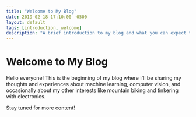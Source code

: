 ```yaml
---
title: "Welcome to My Blog"
date: 2019-02-18 17:10:00 -0500
layout: default
tags: [introduction, welcome]
description: "A brief introduction to my blog and what you can expect to find here."
---
```


# Welcome to My Blog

Hello everyone! This is the beginning of my blog where I'll be sharing my thoughts and experiences about machine learning, computer vision, and occasionally about my other interests like mountain biking and tinkering with electronics.

Stay tuned for more content!